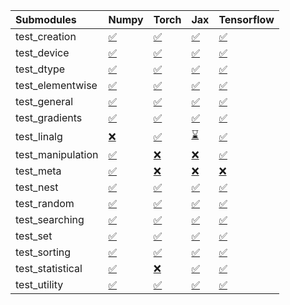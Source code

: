 | Submodules        | Numpy                                                                                                                           | Torch                                                                                                                           | Jax                                                                                                                             | Tensorflow                                                                                                                      |
|:------------------|:--------------------------------------------------------------------------------------------------------------------------------|:--------------------------------------------------------------------------------------------------------------------------------|:--------------------------------------------------------------------------------------------------------------------------------|:--------------------------------------------------------------------------------------------------------------------------------|
| test_creation     | <a href="https://github.com/unifyai/ivy/runs/7827437929?check_suite_focus=true" rel="noopener noreferrer" target="_blank">✅</a> | <a href="https://github.com/unifyai/ivy/runs/7827438480?check_suite_focus=true" rel="noopener noreferrer" target="_blank">✅</a> | <a href="https://github.com/unifyai/ivy/runs/7827439074?check_suite_focus=true" rel="noopener noreferrer" target="_blank">✅</a> | <a href="https://github.com/unifyai/ivy/runs/7827439498?check_suite_focus=true" rel="noopener noreferrer" target="_blank">✅</a> |
| test_device       | <a href="https://github.com/unifyai/ivy/runs/7827437957?check_suite_focus=true" rel="noopener noreferrer" target="_blank">✅</a> | <a href="https://github.com/unifyai/ivy/runs/7827438527?check_suite_focus=true" rel="noopener noreferrer" target="_blank">✅</a> | <a href="https://github.com/unifyai/ivy/runs/7827439098?check_suite_focus=true" rel="noopener noreferrer" target="_blank">✅</a> | <a href="https://github.com/unifyai/ivy/runs/7827439535?check_suite_focus=true" rel="noopener noreferrer" target="_blank">✅</a> |
| test_dtype        | <a href="https://github.com/unifyai/ivy/runs/7827438001?check_suite_focus=true" rel="noopener noreferrer" target="_blank">✅</a> | <a href="https://github.com/unifyai/ivy/runs/7827438554?check_suite_focus=true" rel="noopener noreferrer" target="_blank">✅</a> | <a href="https://github.com/unifyai/ivy/runs/7827439133?check_suite_focus=true" rel="noopener noreferrer" target="_blank">✅</a> | <a href="https://github.com/unifyai/ivy/runs/7827439576?check_suite_focus=true" rel="noopener noreferrer" target="_blank">✅</a> |
| test_elementwise  | <a href="https://github.com/unifyai/ivy/runs/7827438031?check_suite_focus=true" rel="noopener noreferrer" target="_blank">✅</a> | <a href="https://github.com/unifyai/ivy/runs/7827438588?check_suite_focus=true" rel="noopener noreferrer" target="_blank">✅</a> | <a href="https://github.com/unifyai/ivy/runs/7827439163?check_suite_focus=true" rel="noopener noreferrer" target="_blank">✅</a> | <a href="https://github.com/unifyai/ivy/runs/7827439603?check_suite_focus=true" rel="noopener noreferrer" target="_blank">✅</a> |
| test_general      | <a href="https://github.com/unifyai/ivy/runs/7827438059?check_suite_focus=true" rel="noopener noreferrer" target="_blank">✅</a> | <a href="https://github.com/unifyai/ivy/runs/7827438620?check_suite_focus=true" rel="noopener noreferrer" target="_blank">✅</a> | <a href="https://github.com/unifyai/ivy/runs/7827439186?check_suite_focus=true" rel="noopener noreferrer" target="_blank">✅</a> | <a href="https://github.com/unifyai/ivy/runs/7827439626?check_suite_focus=true" rel="noopener noreferrer" target="_blank">✅</a> |
| test_gradients    | <a href="https://github.com/unifyai/ivy/runs/7827438082?check_suite_focus=true" rel="noopener noreferrer" target="_blank">✅</a> | <a href="https://github.com/unifyai/ivy/runs/7827438652?check_suite_focus=true" rel="noopener noreferrer" target="_blank">✅</a> | <a href="https://github.com/unifyai/ivy/runs/7827439215?check_suite_focus=true" rel="noopener noreferrer" target="_blank">✅</a> | <a href="https://github.com/unifyai/ivy/runs/7827439662?check_suite_focus=true" rel="noopener noreferrer" target="_blank">✅</a> |
| test_linalg       | <a href="https://github.com/unifyai/ivy/runs/7827438114?check_suite_focus=true" rel="noopener noreferrer" target="_blank">❌</a> | <a href="https://github.com/unifyai/ivy/runs/7827438698?check_suite_focus=true" rel="noopener noreferrer" target="_blank">✅</a> | <a href="https://github.com/unifyai/ivy/runs/7827439238?check_suite_focus=true" rel="noopener noreferrer" target="_blank">⌛</a> | <a href="https://github.com/unifyai/ivy/runs/7827439696?check_suite_focus=true" rel="noopener noreferrer" target="_blank">✅</a> |
| test_manipulation | <a href="https://github.com/unifyai/ivy/runs/7827438143?check_suite_focus=true" rel="noopener noreferrer" target="_blank">✅</a> | <a href="https://github.com/unifyai/ivy/runs/7827438760?check_suite_focus=true" rel="noopener noreferrer" target="_blank">❌</a> | <a href="https://github.com/unifyai/ivy/runs/7827439259?check_suite_focus=true" rel="noopener noreferrer" target="_blank">❌</a> | <a href="https://github.com/unifyai/ivy/runs/7827439734?check_suite_focus=true" rel="noopener noreferrer" target="_blank">✅</a> |
| test_meta         | <a href="https://github.com/unifyai/ivy/runs/7827438182?check_suite_focus=true" rel="noopener noreferrer" target="_blank">✅</a> | <a href="https://github.com/unifyai/ivy/runs/7827438798?check_suite_focus=true" rel="noopener noreferrer" target="_blank">❌</a> | <a href="https://github.com/unifyai/ivy/runs/7827439279?check_suite_focus=true" rel="noopener noreferrer" target="_blank">❌</a> | <a href="https://github.com/unifyai/ivy/runs/7827439780?check_suite_focus=true" rel="noopener noreferrer" target="_blank">❌</a> |
| test_nest         | <a href="https://github.com/unifyai/ivy/runs/7827438216?check_suite_focus=true" rel="noopener noreferrer" target="_blank">✅</a> | <a href="https://github.com/unifyai/ivy/runs/7827438851?check_suite_focus=true" rel="noopener noreferrer" target="_blank">✅</a> | <a href="https://github.com/unifyai/ivy/runs/7827439302?check_suite_focus=true" rel="noopener noreferrer" target="_blank">✅</a> | <a href="https://github.com/unifyai/ivy/runs/7827439819?check_suite_focus=true" rel="noopener noreferrer" target="_blank">✅</a> |
| test_random       | <a href="https://github.com/unifyai/ivy/runs/7827438252?check_suite_focus=true" rel="noopener noreferrer" target="_blank">✅</a> | <a href="https://github.com/unifyai/ivy/runs/7827438888?check_suite_focus=true" rel="noopener noreferrer" target="_blank">✅</a> | <a href="https://github.com/unifyai/ivy/runs/7827439320?check_suite_focus=true" rel="noopener noreferrer" target="_blank">✅</a> | <a href="https://github.com/unifyai/ivy/runs/7827439865?check_suite_focus=true" rel="noopener noreferrer" target="_blank">✅</a> |
| test_searching    | <a href="https://github.com/unifyai/ivy/runs/7827438276?check_suite_focus=true" rel="noopener noreferrer" target="_blank">✅</a> | <a href="https://github.com/unifyai/ivy/runs/7827438941?check_suite_focus=true" rel="noopener noreferrer" target="_blank">✅</a> | <a href="https://github.com/unifyai/ivy/runs/7827439342?check_suite_focus=true" rel="noopener noreferrer" target="_blank">✅</a> | <a href="https://github.com/unifyai/ivy/runs/7827439902?check_suite_focus=true" rel="noopener noreferrer" target="_blank">✅</a> |
| test_set          | <a href="https://github.com/unifyai/ivy/runs/7827438306?check_suite_focus=true" rel="noopener noreferrer" target="_blank">✅</a> | <a href="https://github.com/unifyai/ivy/runs/7827438975?check_suite_focus=true" rel="noopener noreferrer" target="_blank">✅</a> | <a href="https://github.com/unifyai/ivy/runs/7827439365?check_suite_focus=true" rel="noopener noreferrer" target="_blank">✅</a> | <a href="https://github.com/unifyai/ivy/runs/7827439927?check_suite_focus=true" rel="noopener noreferrer" target="_blank">✅</a> |
| test_sorting      | <a href="https://github.com/unifyai/ivy/runs/7827438355?check_suite_focus=true" rel="noopener noreferrer" target="_blank">✅</a> | <a href="https://github.com/unifyai/ivy/runs/7827439006?check_suite_focus=true" rel="noopener noreferrer" target="_blank">✅</a> | <a href="https://github.com/unifyai/ivy/runs/7827439395?check_suite_focus=true" rel="noopener noreferrer" target="_blank">✅</a> | <a href="https://github.com/unifyai/ivy/runs/7827439970?check_suite_focus=true" rel="noopener noreferrer" target="_blank">✅</a> |
| test_statistical  | <a href="https://github.com/unifyai/ivy/runs/7827438385?check_suite_focus=true" rel="noopener noreferrer" target="_blank">✅</a> | <a href="https://github.com/unifyai/ivy/runs/7827439024?check_suite_focus=true" rel="noopener noreferrer" target="_blank">❌</a> | <a href="https://github.com/unifyai/ivy/runs/7827439429?check_suite_focus=true" rel="noopener noreferrer" target="_blank">✅</a> | <a href="https://github.com/unifyai/ivy/runs/7827440007?check_suite_focus=true" rel="noopener noreferrer" target="_blank">✅</a> |
| test_utility      | <a href="https://github.com/unifyai/ivy/runs/7827438435?check_suite_focus=true" rel="noopener noreferrer" target="_blank">✅</a> | <a href="https://github.com/unifyai/ivy/runs/7827439048?check_suite_focus=true" rel="noopener noreferrer" target="_blank">✅</a> | <a href="https://github.com/unifyai/ivy/runs/7827439468?check_suite_focus=true" rel="noopener noreferrer" target="_blank">✅</a> | <a href="https://github.com/unifyai/ivy/runs/7827440042?check_suite_focus=true" rel="noopener noreferrer" target="_blank">✅</a> |